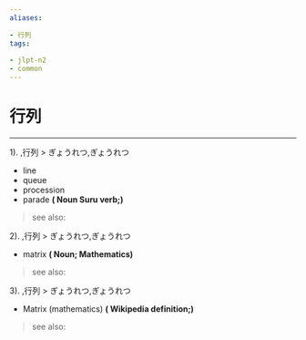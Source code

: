```yaml
---
aliases:
    
- 行列
tags:
    
- jlpt-n2
- common
---
```


# 行列
---
1).
,行列 > ぎょうれつ,ぎょうれつ

- line
- queue
- procession
- parade
**( Noun Suru verb;)**
> see also: 
            
2).
,行列 > ぎょうれつ,ぎょうれつ

- matrix
**( Noun; Mathematics)**
> see also: 
            
3).
,行列 > ぎょうれつ,ぎょうれつ

- Matrix (mathematics)
**( Wikipedia definition;)**
> see also: 
            